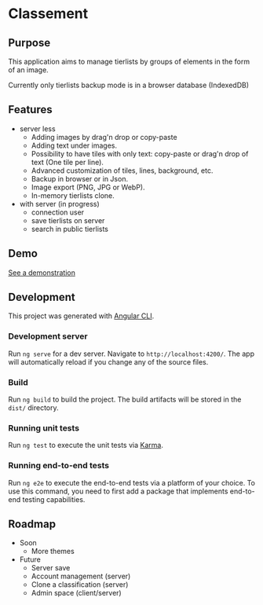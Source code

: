 # Classement

## Purpose

This application aims to manage tierlists by groups of elements in the form of an image.

Currently only tierlists backup mode is in a browser database (IndexedDB)

## Features

-   server less
    -   Adding images by drag'n drop or copy-paste
    -   Adding text under images.
    -   Possibility to have tiles with only text: copy-paste or drag'n drop of text (One tile per line).
    -   Advanced customization of tiles, lines, background, etc.
    -   Backup in browser or in Json.
    -   Image export (PNG, JPG or WebP).
    -   In-memory tierlists clone.
-   with server (in progress)
    -   connection user
    -   save tierlists on server
    -   search in public tierlists

## Demo

[See a demonstration](https://classement.ikilote.net/)

## Development

This project was generated with [Angular CLI](https://github.com/angular/angular-cli).

### Development server

Run `ng serve` for a dev server. Navigate to `http://localhost:4200/`. The app will automatically reload if you change any of the source files.

### Build

Run `ng build` to build the project. The build artifacts will be stored in the `dist/` directory.

### Running unit tests

Run `ng test` to execute the unit tests via [Karma](https://karma-runner.github.io).

### Running end-to-end tests

Run `ng e2e` to execute the end-to-end tests via a platform of your choice. To use this command, you need to first add a package that implements end-to-end testing capabilities.

## Roadmap

-   Soon
    -   More themes
-   Future
    -   Server save
    -   Account management (server)
    -   Clone a classification (server)
    -   Admin space (client/server)
